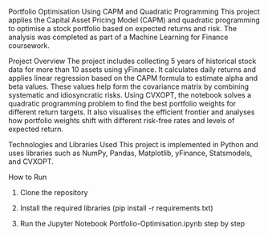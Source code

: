 Portfolio Optimisation Using CAPM and Quadratic Programming
This project applies the Capital Asset Pricing Model (CAPM) and quadratic programming to optimise a stock portfolio based on expected returns and risk. The analysis was completed as part of a Machine Learning for Finance coursework.

Project Overview
The project includes collecting 5 years of historical stock data for more than 10 assets using yFinance. It calculates daily returns and applies linear regression based on the CAPM formula to estimate alpha and beta values. These values help form the covariance matrix by combining systematic and idiosyncratic risks. Using CVXOPT, the notebook solves a quadratic programming problem to find the best portfolio weights for different return targets. It also visualises the efficient frontier and analyses how portfolio weights shift with different risk-free rates and levels of expected return.

Technologies and Libraries Used
This project is implemented in Python and uses libraries such as NumPy, Pandas, Matplotlib, yFinance, Statsmodels, and CVXOPT.

How to Run
1) Clone the repository

2) Install the required libraries (pip install -r requirements.txt)

3) Run the Jupyter Notebook Portfolio-Optimisation.ipynb step by step